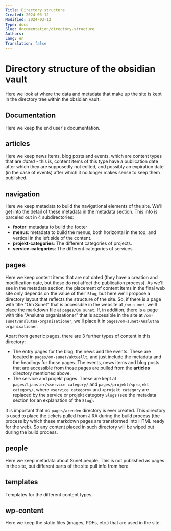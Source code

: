 ```yaml
---
Title: Directory structure
Created: 2024-03-12
Modified: 2024-03-12
Type: docs
Slug: documentation/directory-structure
Authors: 
Lang: en
Translation: false
---
```

# Directory structure of the obsidian vault

Here we look at where the data and metadata that make up the site is kept in the directory tree within the obsidian vault.

## Documentation

Here we keep the end user's documentation.

## articles

Here we keep news items, blog posts and events, which are content types that are *dated* - this is, content items of this type have a publication date after which they are supposedly not edited, and possibly an expiration date (in the case of events) after which it no longer makes sense to keep them published.

## navigation

Here we keep metadata to build the navigational elements of the site. We'll get into the detail of these metadata in the metadata section. This info is parceled out in 4 subdirectories:

- **footer**: metadata to build the footer
- **menus**: metadata to build the menus, both horizontal in the top, and vertical in the left side of the content.
- **projekt-categories**: The different categories of projects.
- **service-categories**: The different categories of services.

## pages

Here we keep content items that are not dated (they have a creation and modification date, but these do not affect the publication process). As we'll see in the metadata section, the placement of content items in the final web site only depends on the value of their `Slug`, but here we'll propose a directory layout that reflects the structure of the site. So, if there is a page with title "Om Sunet" that is accessible in the website at `/om-sunet`, we'll place the markdown file at `pages/Om sunet`. If, in addition, there is a page with title "Anslutna organisationer" that is accessible in the site at `/om-sunet/anslutna-organisationer`, we'll place it in `pages/om-sunet/Anslutna organisationer`.

Apart from generic pages, there are 3 further types of content in this directory:

- The entry pages for the blog, the news and the events. These are located in `pages/om-sunet/aktuellt`, and just include the metadata and the headings for those pages. The events, news items and blog posts that are accessible from those pages are pulled from the **articles** directory mentioned above.
- The service and projekt pages. These are kept at `pages/tjanster/<service category/` and `pages/projekt/<projekt category/`, where `<service category>` and `<projekt category` are replaced by the service or projekt category `Slug`s (see the metadata section for an explanation of the `Slug`).

It is important that no `pages/arenden` directory is ever created. This directory is used to place the tickets pulled from JIRA during the build process (the process by which these markdown pages are transformed into HTML ready for the web). So any content placed in such directory will be wiped out during the build process.

## people

Here we keep metadata about Sunet people. This is not published as pages in the site, but different parts of the site pull info from here.

## templates

Templates for the different content types.

## wp-content

Here we keep the static files (images, PDFs, etc.) that are used in the site.
